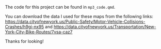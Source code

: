 The code for this project can be found in `mp3_code.qmd`. 

You can download the data I used for these maps from the following links: https://data.cityofnewyork.us/Public-Safety/Motor-Vehicle-Collisions-Crashes/h9gi-nx95 and https://data.cityofnewyork.us/Transportation/New-York-City-Bike-Routes/7vsa-caz7

Thanks for looking! 
